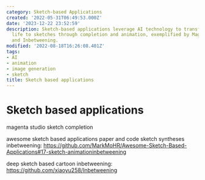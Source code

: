```yaml
---
category: Sketch-based Applications
created: '2022-05-31T06:49:53.000Z'
date: '2023-12-22 23:52:59'
description: Sketch-based applications leverage AI technology to transform and bring
  life to sketches through completion and animation, exemplified by Magenta Studio
  and Inbetweening.
modified: '2022-08-18T16:26:08.401Z'
tags:
- AI
- animation
- image generation
- sketch
title: Sketch based applications
---
```


# Sketch based applications

magenta studio sketch completion

awesome sketch based applications paper and code sketch syntheses inbetweening:
https://github.com/MarkMoHR/Awesome-Sketch-Based-Applications#17-sketch-animationinbetweening

deep sketch based cartoon inbetweening:
https://github.com/xiaoyu258/Inbetweening
